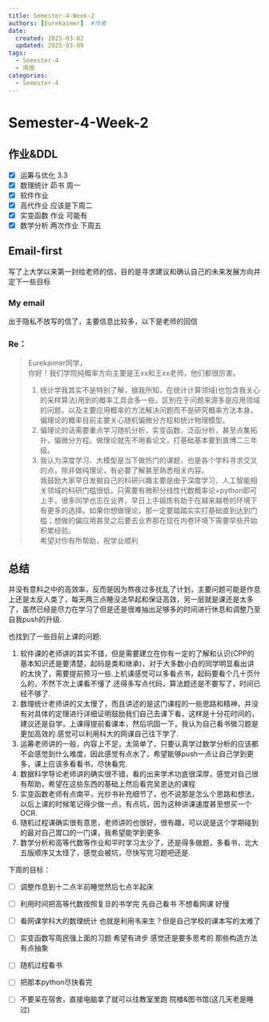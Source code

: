 ```yaml
---
title: Semester-4-Week-2
authors: [Eurekaimer]  #作者
date: 
  created: 2025-03-02
  updated: 2025-03-09
tags:
  - Semester-4
  - 周报
categories:
  - Semester-4
---
```




# Semester-4-Week-2

## 作业&DDL

- [x] 运筹与优化 3.3
- [x] 数理统计 茆书 周一 
- [x] 软件作业
- [x] 高代作业 应该是下周二
- [x] 实变函数 作业 可能有
- [x] 数学分析 两次作业 下周五 

## Email-first

写了上大学以来第一封给老师的信，目的是寻求建议和确认自己的未来发展方向并定下一些目标

### My email

出于隐私不放写的信了，主要信息比较多，以下是老师的回信


### Re：

>Eurekaimer同学，  
  你好！我们学院纯概率方向主要是王xx和王xx老师，他们都很厉害。  
>
>1. 统计学我其实不是特别了解，据我所知，在统计计算领域(也包含我关心的采样算法)用到的概率工具会多一些。区别在于问题来源多是应用领域的问题，以及主要应用概率的方法解决问题而不是研究概率方法本身。偏理论的概率目前主要关心随机偏微分方程和统计物理模型。  
>2. 偏理论的话需要重点学习随机分析，实变函数，泛函分析，甚至点集拓扑，偏微分方程。做理论就先不用看论文，打基础基本要到直博二三年级。  
>3. 我认为深度学习、大模型是当下做热门的课题，也是各个学科寻求交叉的点，除非做纯理论，有必要了解甚至熟悉相关内容。  
我鼓励大家早日发掘自己的科研兴趣主要是由于深度学习、人工智能相关领域的科研门槛很低，只需要有微积分线性代数概率论+python即可上手，很多同学也志在业界，早日上手锻炼有助于在越来越卷的环境下有更多的选择。如果你想做理论，那一定要踏踏实实打基础直到达到门槛；想做的偏应用甚至之后要去业界那在现在内卷环境下需要早些开始积累经验。  
 >希望对你有所帮助，祝学业顺利


## 总结

并没有意料之中的高效率，反而是因为熬夜过多扰乱了计划，主要问题可能是作息上还是太反人类了，每天两三点睡没法早起和保证高效，另一层就是课还是太多了，虽然已经是尽力在学习了但是还是很难抽出足够多的时间进行休息和调整乃至自我push的升级.

也找到了一些目前上课的问题:
1. 软件课的老师讲的其实不错，但是需要建立在你有一定的了解和认识(CPP的基本知识还是要清楚，起码是类和继承)，对于大多数小白的同学明显看出讲的太快了，需要提前预习一些.上机课感觉可以多看点书，起码要看个几十页什么的，不然下次上课看不懂了.还得多写点代码，算法题还是不要写了，时间已经不够了.
2. 数理统计老师讲的又太慢了，而且讲述的是这门课程的一些思路和精神，并没有对具体的定理进行详细证明鼓励我们自己去课下看，这样是十分花时间的，建议还是自学，上课得提前看课本，然后巩固一下，我认为自己看书做习题是更加高效的.感觉可以利用科大的网课自己往下学了.
3. 运筹老师讲的一般，内容上不足，太简单了，只要认真学过数学分析的应该都不会感觉到什么难度，因此感觉有点水了，希望能够push一点让自己学到更多，课上应该多看看书，尽快看完.
4. 数据科学导论老师讲的确实很不错，看的出来学术功底很深厚，感觉对自己很有帮助，希望在这些东西的基础上然后看完吴恩达的课程
5. 实变函数老师有点南平，光抄书补充细节了，也不说那是怎么个思路和想法，以后上课的时候笔记得少做一点，有点坑，因为这种讲课速度甚至想买一个OCR.
6. 随机过程课确实很有意思，老师讲的也很好，很有趣，可以说是这个学期碰到的最对自己胃口的一门课，我希望能学到更多.
7. 数学分析和高等代数等作业和平时学习太少了，还是得多做题，多看书，北大五版顺序又太怪了，感觉会被坑，尽快写完习题吧还是.


下周的目标：

- [ ] 调整作息到十二点半前睡觉然后七点半起床
- [ ] 利用时间把高等代数按照复旦的书学完 先自己看书 不想看网课 好慢
- [ ] 看网课学科大的数理统计 也就是利用韦来生？但是自己学校的课本写的太难了
- [ ] 实变函数写周民强上面的习题 希望有进步 感觉还是要多思考的 那些构造方法有点抽象
- [ ] 随机过程看书
- [ ] 把那本python尽快看完
- [ ] 不要呆在宿舍，直接电脑拿了就可以往教室里跑 院楼&图书馆(这几天老是睡过)





